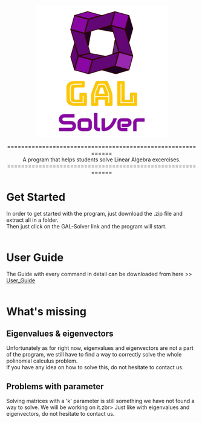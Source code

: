 <p align="center">
  <img src="/Icon/Logo-removebg.png" width="350" title="logo">
</p>

<p align="center">
  ============================================================<br>
  A program that helps students solve Linear Algebra excercises.<br>
  ============================================================
</p>

<p align="left">
  <h1>Get Started</h1>
  In order to get started with the program, just download the .zip file and extract all in a folder.<br>
  Then just click on the GAL-Solver link and the program will start.
<br><br>
  <h1>User Guide </h1>
  The Guide with every command in detail can be downloaded from here >> 
  <a href="https://github.com/Degra02/GAL-Library/blob/main/User-Guide/User_Guide.pdf" target="_blank"> User_Guide </a> 
<br><br>
<h1>What's missing</h1>
<h2>Eigenvalues & eigenvectors</h2>
Unfortunately as for right now, eigenvalues and eigenvectors are not a part of the program, we still have to find a way to correctly solve the whole polinomial
calculus problem.<br>
If you have any idea on how to solve this, do not hesitate to contact us.<br>
<h2>Problems with parameter</h2>
Solving matrices with a 'k' parameter is still something we have not found a way to solve. We will be working on it.zbr>
Just like with eigenvalues and eigenvectors, do not hesitate to contact us.

</p>
